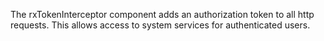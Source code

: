 The rxTokenInterceptor component adds an authorization token to all http requests.  This allows access to system services for authenticated users.
